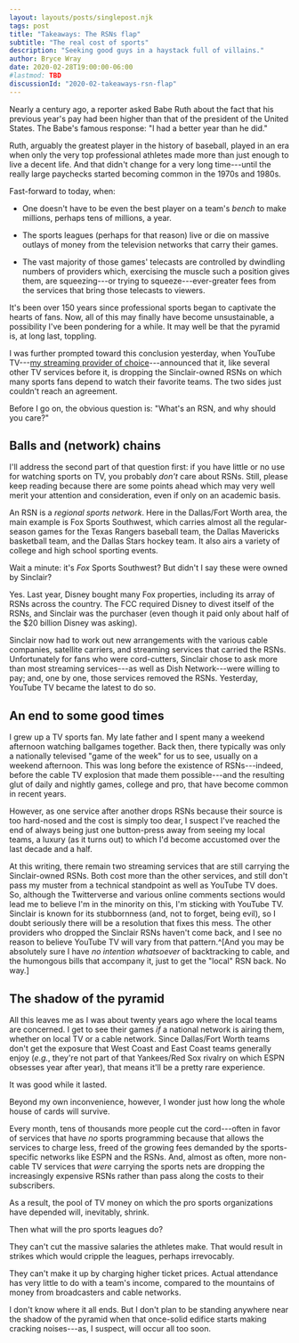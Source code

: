 ```yaml
---
layout: layouts/posts/singlepost.njk
tags: post
title: "Takeaways: The RSNs flap"
subtitle: "The real cost of sports"
description: "Seeking good guys in a haystack full of villains."
author: Bryce Wray
date: 2020-02-28T19:00:00-06:00
#lastmod: TBD
discussionId: "2020-02-takeaways-rsn-flap"
---
```


Nearly a century ago, a reporter asked Babe Ruth about the fact that his previous year's pay had been higher than that of the president of the United States. The Babe's famous response: "I had a better year than he did."

Ruth, arguably the greatest player in the history of baseball, played in an era when only the very top professional athletes made more than just enough to live a decent life. And that didn't change for a very long time---until the really large paychecks started becoming common in the 1970s and 1980s.

Fast-forward to today, when:

- One doesn't have to be even the best player on a team's *bench* to make millions, perhaps tens of millions, a year.

- The sports leagues (perhaps for that reason) live or die on massive outlays of money from the television networks that carry their games.

- The vast majority of those games' telecasts are controlled by dwindling numbers of providers which, exercising the muscle such a position gives them, are squeezing---or trying to squeeze---ever-greater fees from the services that bring those telecasts to viewers.

It's been over 150 years since professional sports began to captivate the hearts of fans. Now, all of this may finally have become unsustainable, a possibility I've been pondering for a while. It may well be that the pyramid is, at long last, toppling.

I was further prompted toward this conclusion yesterday, when YouTube TV---[my streaming provider of choice](/posts/2020/01/streamers-party)---announced that it, like several other TV services before it, is dropping the Sinclair-owned RSNs on which many sports fans depend to watch their favorite teams. The two sides just couldn't reach an agreement.

Before I go on, the obvious question is: "What's an RSN, and why should you care?"

## Balls and (network) chains

I'll address the second part of that question first: if you have little or no use for watching sports on TV, you probably *don't* care about RSNs. Still, please keep reading because there are some points ahead which may very well merit your attention and consideration, even if only on an academic basis.

An RSN is a *regional sports network*. Here in the Dallas/Fort Worth area, the main example is Fox Sports Southwest, which carries almost all the regular-season games for the Texas Rangers baseball team, the Dallas Mavericks basketball team, and the Dallas Stars hockey team. It also airs a variety of college and high school sporting events.

Wait a minute: it's *Fox* Sports Southwest? But didn't I say these were owned by Sinclair?

Yes. Last year, Disney bought many Fox properties, including its array of RSNs across the country. The FCC required Disney to divest itself of the RSNs, and Sinclair was the purchaser (even though it paid only about half of the $20 billion Disney was asking).

Sinclair now had to work out new arrangements with the various cable companies, satellite carriers, and streaming services that carried the RSNs. Unfortunately for fans who were cord-cutters, Sinclair chose to ask more than most streaming services---as well as Dish Network---were willing to pay; and, one by one, those services removed the RSNs. Yesterday, YouTube TV became the latest to do so.

## An end to some good times

I grew up a TV sports fan. My late father and I spent many a weekend afternoon watching ballgames together. Back then, there typically was only a nationally televised "game of the week" for us to see, usually on a weekend afternoon. This was long before the existence of RSNs---indeed, before the cable TV explosion that made them possible---and the resulting glut of daily and nightly games, college and pro, that have become common in recent years.

However, as one service after another drops RSNs because their source is too hard-nosed and the cost is simply too dear, I suspect I've reached the end of always being just one button-press away from seeing my local teams, a luxury (as it turns out) to which I'd become accustomed over the last decade and a half.

At this writing, there remain two streaming services that are still carrying the Sinclair-owned RSNs. Both cost more than the other services, and still don't pass my muster from a technical standpoint as well as YouTube TV does. So, although the Twitterverse and various online comments sections would lead me to believe I'm in the minority on this, I'm sticking with YouTube TV. Sinclair is known for its stubbornness (and, not to forget, being evil), so I doubt seriously there will be a resolution that fixes this mess. The other providers who dropped the Sinclair RSNs haven't come back, and I see no reason to believe YouTube TV will vary from that pattern.^[And you may be absolutely sure I have *no intention whatsoever* of backtracking to cable, and the humongous bills that accompany it, just to get the "local" RSN back. No way.]

## The shadow of the pyramid

All this leaves me as I was about twenty years ago where the local teams are concerned. I get to see their games *if* a national network is airing them, whether on local TV or a cable network. Since Dallas/Fort Worth teams don't get the exposure that West Coast and East Coast teams generally enjoy (*e.g.*, they're not part of that Yankees/Red Sox rivalry on which ESPN obsesses year after year), that means it'll be a pretty rare experience.

It was good while it lasted.

Beyond my own inconvenience, however, I wonder just how long the whole house of cards will survive.

Every month, tens of thousands more people cut the cord---often in favor of services that have *no* sports programming because that allows the services to charge less, freed of the growing fees demanded by the sports-specific networks like ESPN and the RSNs. And, almost as often, more non-cable TV services that *were* carrying the sports nets are dropping the increasingly expensive RSNs rather than pass along the costs to their subscribers.

As a result, the pool of TV money on which the pro sports organizations have depended will, inevitably, shrink.

Then what will the pro sports leagues do?

They can't cut the massive salaries the athletes make. That would result in strikes which would cripple the leagues, perhaps irrevocably.

They can't make it up by charging higher ticket prices. Actual attendance has very little to do with a team's income, compared to the mountains of money from broadcasters and cable networks.

I don't know where it all ends. But I don't plan to be standing anywhere near the shadow of the pyramid when that once-solid edifice starts making cracking noises---as, I suspect, will occur all too soon.
